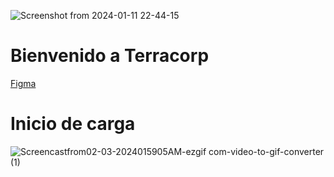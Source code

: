 ![Screenshot from 2024-01-11 22-44-15](https://github.com/Terracor-Bolivia/.github/assets/7370358/e05e167a-bb86-473b-837d-3317df14fc3d)

# Bienvenido a Terracorp


[Figma](https://www.figma.com/file/JN0jsdO9thzC03C1O1L0DA/Terracor?type=design&mode=design&t=DXA9L8wju3RCkw7G-0)


# Inicio de carga
![Screencastfrom02-03-2024015905AM-ezgif com-video-to-gif-converter (1)](https://github.com/Terracor-Bolivia/.github/assets/72888760/d70e9c08-427a-4a1f-865e-b1125cafa294)
